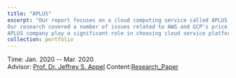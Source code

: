 ```yaml
---
title: "APLUS"
excerpt: "Our report focuses on a cloud computing service called APLUS. As a start-up, APLUS has limited funding for cloud services. For cloud services, what we desperately need. Therefore, APLUS needs cloud services that are reasonably priced and cost effective. We conducted research and comparison, found that amazon website service is cheaper than Google cloud platform. AWS and GCP have many common services, but they offer different pricing models for customers.
Our research covered a number of issues related to AWS and GCP's price, value, and storage space. This study proves that our hypothesis is wrong.
APLUS company play a significant role in choosing cloud service platforms." 
collection: portfolio
---
```


<i class='fas fa-calendar-alt'></i> Time: Jan. 2020 -- Mar. 2020   <br>
<i class='fas fa-address-book'></i> Advisor: [Prof. Dr. Jeffrey S. Appel](https://www.alliant.edu/faculty/jeffrey-appel)
Content:[Research_Paper](https://aliceyu68.github.io/tongjie-yu.github.io/files/APLUS_Final_Paper.pdf)
